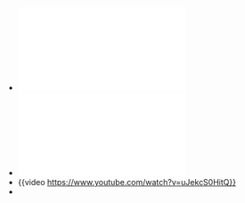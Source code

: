 - ![COMP. TRANSVERSALES - EL CV-.pdf](../assets/COMP._TRANSVERSALES_-_EL_CV-_1741705433500_0.pdf)
- ![LINKEDIN Y MARCA PERSONAL.pdf](../assets/LINKEDIN_Y_MARCA_PERSONAL_1741850506311_0.pdf)
- {{video https://www.youtube.com/watch?v=uJekcS0HitQ}}
-